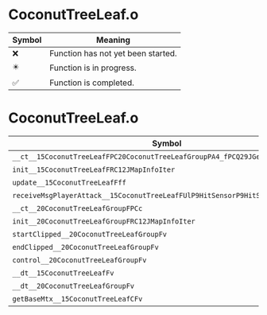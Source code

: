 # CoconutTreeLeaf.o
| Symbol | Meaning 
| ------------- | ------------- 
| :x: | Function has not yet been started. 
| :eight_pointed_black_star: | Function is in progress. 
| :white_check_mark: | Function is completed. 


# CoconutTreeLeaf.o
| Symbol | Decompiled? |
| ------------- | ------------- |
| `__ct__15CoconutTreeLeafFPC20CoconutTreeLeafGroupPA4_fPCQ29JGeometry8TVec3<f>` | :x: |
| `init__15CoconutTreeLeafFRC12JMapInfoIter` | :x: |
| `update__15CoconutTreeLeafFff` | :x: |
| `receiveMsgPlayerAttack__15CoconutTreeLeafFUlP9HitSensorP9HitSensor` | :x: |
| `__ct__20CoconutTreeLeafGroupFPCc` | :x: |
| `init__20CoconutTreeLeafGroupFRC12JMapInfoIter` | :x: |
| `startClipped__20CoconutTreeLeafGroupFv` | :x: |
| `endClipped__20CoconutTreeLeafGroupFv` | :x: |
| `control__20CoconutTreeLeafGroupFv` | :x: |
| `__dt__15CoconutTreeLeafFv` | :x: |
| `__dt__20CoconutTreeLeafGroupFv` | :x: |
| `getBaseMtx__15CoconutTreeLeafCFv` | :x: |
